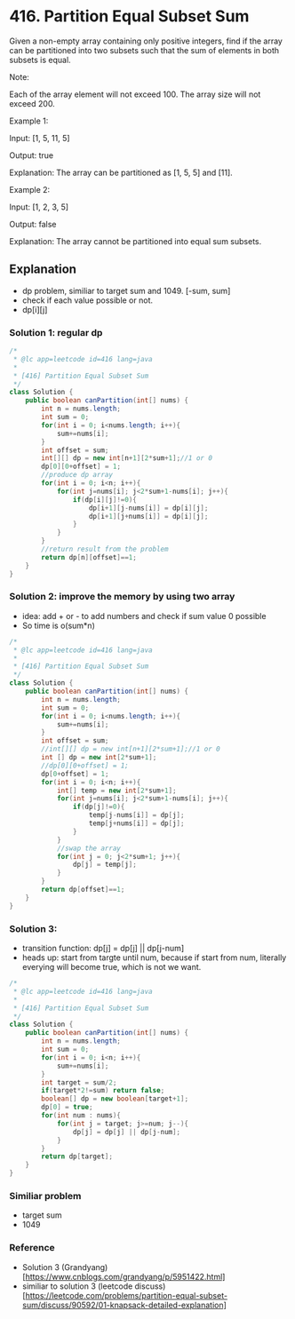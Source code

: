 # 416. Partition Equal Subset Sum
Given a non-empty array containing only positive integers, find if the array can be partitioned into two subsets such that the sum of elements in both subsets is equal.

Note:

Each of the array element will not exceed 100.
The array size will not exceed 200.
 

Example 1:

Input: [1, 5, 11, 5]

Output: true

Explanation: The array can be partitioned as [1, 5, 5] and [11].
 

Example 2:

Input: [1, 2, 3, 5]

Output: false

Explanation: The array cannot be partitioned into equal sum subsets.

## Explanation
- dp problem, similiar to target sum and 1049. [-sum, sum]
- check if each value possible or not.
- dp[i][j] 

### Solution 1: regular dp
```java
/*
 * @lc app=leetcode id=416 lang=java
 *
 * [416] Partition Equal Subset Sum
 */
class Solution {
    public boolean canPartition(int[] nums) {
        int n = nums.length;
        int sum = 0;
        for(int i = 0; i<nums.length; i++){
            sum+=nums[i];
        }
        int offset = sum;
        int[][] dp = new int[n+1][2*sum+1];//1 or 0
        dp[0][0+offset] = 1;
        //produce dp array
        for(int i = 0; i<n; i++){
            for(int j=nums[i]; j<2*sum+1-nums[i]; j++){
                if(dp[i][j]!=0){
                    dp[i+1][j-nums[i]] = dp[i][j];
                    dp[i+1][j+nums[i]] = dp[i][j];
                }
            }
        }
        //return result from the problem 
        return dp[n][offset]==1;
    }
}

```
### Solution 2: improve the memory by using two array
- idea: add + or - to add numbers and check if sum value 0 possible
- So time is o(sum*n)
```java
/*
 * @lc app=leetcode id=416 lang=java
 *
 * [416] Partition Equal Subset Sum
 */
class Solution {
    public boolean canPartition(int[] nums) {
        int n = nums.length;
        int sum = 0;
        for(int i = 0; i<nums.length; i++){
            sum+=nums[i];
        }
        int offset = sum;
        //int[][] dp = new int[n+1][2*sum+1];//1 or 0
        int [] dp = new int[2*sum+1];
        //dp[0][0+offset] = 1;
        dp[0+offset] = 1;
        for(int i = 0; i<n; i++){
            int[] temp = new int[2*sum+1];
            for(int j=nums[i]; j<2*sum+1-nums[i]; j++){
                if(dp[j]!=0){
                    temp[j-nums[i]] = dp[j];
                    temp[j+nums[i]] = dp[j];
                }
            }
            //swap the array
            for(int j = 0; j<2*sum+1; j++){
                dp[j] = temp[j];
            }
        }
        return dp[offset]==1;
    }
}


```

### Solution 3:
- transition function: dp[j] = dp[j] || dp[j-num]
- heads up: start from targte until num, because if start from num, literally everying will become true, which is not we want.
```java
/*
 * @lc app=leetcode id=416 lang=java
 *
 * [416] Partition Equal Subset Sum
 */
class Solution {
    public boolean canPartition(int[] nums) {
        int n = nums.length;
        int sum = 0;
        for(int i = 0; i<n; i++){
            sum+=nums[i];
        }
        int target = sum/2;
        if(target*2!=sum) return false;
        boolean[] dp = new boolean[target+1];
        dp[0] = true;
        for(int num : nums){
            for(int j = target; j>=num; j--){
                dp[j] = dp[j] || dp[j-num];
            }
        }
        return dp[target];
    }
}


```

### Similiar problem
- target sum
- 1049

### Reference
- Solution 3 (Grandyang)[https://www.cnblogs.com/grandyang/p/5951422.html] 
- similiar to solution 3 (leetcode discuss)[https://leetcode.com/problems/partition-equal-subset-sum/discuss/90592/01-knapsack-detailed-explanation]
